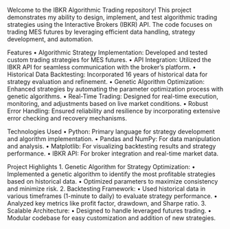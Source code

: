 Welcome to the IBKR Algorithmic Trading repository! This project demonstrates my ability to design, implement, and test algorithmic trading strategies using the Interactive Brokers (IBKR) API. The code focuses on trading MES futures by leveraging efficient data handling, strategy development, and automation.

Features
	•	Algorithmic Strategy Implementation: Developed and tested custom trading strategies for MES futures.
	•	API Integration: Utilized the IBKR API for seamless communication with the broker’s platform.
	•	Historical Data Backtesting: Incorporated 16 years of historical data for strategy evaluation and refinement.
	•	Genetic Algorithm Optimization: Enhanced strategies by automating the parameter optimization process with genetic algorithms.
	•	Real-Time Trading: Designed for real-time execution, monitoring, and adjustments based on live market conditions.
	•	Robust Error Handling: Ensured reliability and resilience by incorporating extensive error checking and recovery mechanisms.

Technologies Used
	•	Python: Primary language for strategy development and algorithm implementation.
	•	Pandas and NumPy: For data manipulation and analysis.
	•	Matplotlib: For visualizing backtesting results and strategy performance.
	•	IBKR API: For broker integration and real-time market data.

Project Highlights
	1.	Genetic Algorithm for Strategy Optimization:
	    •	Implemented a genetic algorithm to identify the most profitable strategies based on historical data.
	    •	Optimized parameters to maximize consistency and minimize risk.
	2.	Backtesting Framework:
	    •	Used historical data in various timeframes (1-minute to daily) to evaluate strategy performance.
	    •	Analyzed key metrics like profit factor, drawdown, and Sharpe ratio.
	3.	Scalable Architecture:
	    •	Designed to handle leveraged futures trading.
	    •	Modular codebase for easy customization and addition of new strategies.